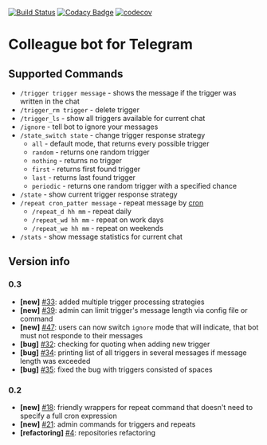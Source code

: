 [![Build Status](https://travis-ci.org/ustits/ColleagueBot.svg?branch=develop)](https://travis-ci.org/ustits/ColleagueBot)
[![Codacy Badge](https://api.codacy.com/project/badge/Grade/a8b489aca8ac426089f64ba35de99bda)](https://www.codacy.com/app/ustits/ColleagueBot?utm_source=github.com&amp;utm_medium=referral&amp;utm_content=ustits/ColleagueBot&amp;utm_campaign=Badge_Grade)
[![codecov](https://codecov.io/gh/ustits/ColleagueBot/branch/develop/graph/badge.svg)](https://codecov.io/gh/ustits/ColleagueBot)

# Colleague bot for Telegram

## Supported Commands

* `/trigger trigger message` - shows the message if the trigger was written in the chat
* `/trigger_rm trigger` - delete trigger
* `/trigger_ls` - show all triggers available for current chat
* `/ignore` - tell bot to ignore your messages
* `/state_switch state` - change trigger response strategy
  * `all` - default mode, that returns every possible trigger
  * `random` - returns one random trigger
  * `nothing` - returns no trigger
  * `first` - returns first found trigger
  * `last` - returns last found trigger
  * `periodic` - returns one random trigger with a specified chance
* `/state` - show current trigger response strategy
* `/repeat cron_patter message` - repeat message by [cron](http://www.quartz-scheduler.org/documentation/quartz-2.x/tutorials/crontrigger.html)
  * `/repeat_d hh mm` - repeat daily
  * `/repeat_wd hh mm` - repeat on work days
  * `/repeat_we hh mm` - repeat on weekends
* `/stats` - show message statistics for current chat

## Version info

### 0.3

* **[new]** [#33](https://github.com/ustits/ColleagueBot/issues/33): 
added multiple trigger processing strategies
* **[new]** [#39](https://github.com/ustits/ColleagueBot/issues/39):
admin can limit trigger's message length via config file or command
* **[new]** [#47](https://github.com/ustits/ColleagueBot/issues/47):
users can now switch `ignore` mode that will indicate, that bot must not responde
to their messages
* **[bug]** [#32](https://github.com/ustits/ColleagueBot/issues/32):
checking for quoting when adding new trigger
* **[bug]** [#34](https://github.com/ustits/ColleagueBot/issues/34):
printing list of all triggers in several messages if message length was exceeded
* **[bug]** [#35](https://github.com/ustits/ColleagueBot/issues/35):
fixed the bug with triggers consisted of spaces

### 0.2

* **[new]** [#18](https://github.com/ustits/ColleagueBot/issues/18): 
friendly wrappers for repeat command that doesn't need to specify a full 
cron expression
* **[new]** [#21](https://github.com/ustits/ColleagueBot/issues/21): 
admin commands for triggers and repeats
* **[refactoring]** [#4](https://github.com/ustits/ColleagueBot/issues/4): 
repositories refactoring

